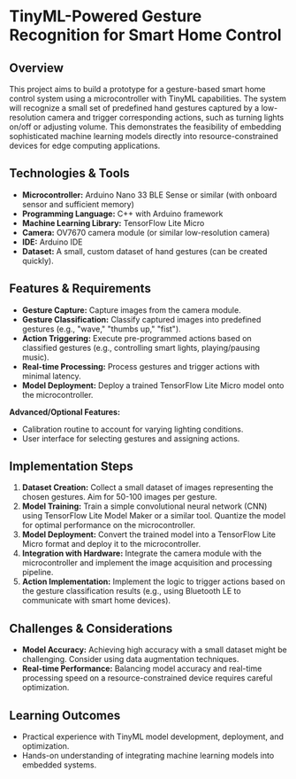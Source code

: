 # TinyML-Powered Gesture Recognition for Smart Home Control

## Overview

This project aims to build a prototype for a gesture-based smart home control system using a microcontroller with TinyML capabilities.  The system will recognize a small set of predefined hand gestures captured by a low-resolution camera and trigger corresponding actions, such as turning lights on/off or adjusting volume.  This demonstrates the feasibility of embedding sophisticated machine learning models directly into resource-constrained devices for edge computing applications.

## Technologies & Tools

* **Microcontroller:** Arduino Nano 33 BLE Sense or similar (with onboard sensor and sufficient memory)
* **Programming Language:** C++ with Arduino framework
* **Machine Learning Library:** TensorFlow Lite Micro
* **Camera:** OV7670 camera module (or similar low-resolution camera)
* **IDE:** Arduino IDE
* **Dataset:**  A small, custom dataset of hand gestures (can be created quickly).


## Features & Requirements

- **Gesture Capture:**  Capture images from the camera module.
- **Gesture Classification:** Classify captured images into predefined gestures (e.g., "wave," "thumbs up," "fist").
- **Action Triggering:** Execute pre-programmed actions based on classified gestures (e.g., controlling smart lights, playing/pausing music).
- **Real-time Processing:**  Process gestures and trigger actions with minimal latency.
- **Model Deployment:** Deploy a trained TensorFlow Lite Micro model onto the microcontroller.

**Advanced/Optional Features:**
-  Calibration routine to account for varying lighting conditions.
-  User interface for selecting gestures and assigning actions.


## Implementation Steps

1. **Dataset Creation:** Collect a small dataset of images representing the chosen gestures. Aim for 50-100 images per gesture.
2. **Model Training:** Train a simple convolutional neural network (CNN) using TensorFlow Lite Model Maker or a similar tool. Quantize the model for optimal performance on the microcontroller.
3. **Model Deployment:** Convert the trained model into a TensorFlow Lite Micro format and deploy it to the microcontroller.
4. **Integration with Hardware:** Integrate the camera module with the microcontroller and implement the image acquisition and processing pipeline.
5. **Action Implementation:** Implement the logic to trigger actions based on the gesture classification results (e.g., using Bluetooth LE to communicate with smart home devices).


## Challenges & Considerations

- **Model Accuracy:** Achieving high accuracy with a small dataset might be challenging.  Consider using data augmentation techniques.
- **Real-time Performance:**  Balancing model accuracy and real-time processing speed on a resource-constrained device requires careful optimization.


## Learning Outcomes

- Practical experience with TinyML model development, deployment, and optimization.
- Hands-on understanding of integrating machine learning models into embedded systems.

